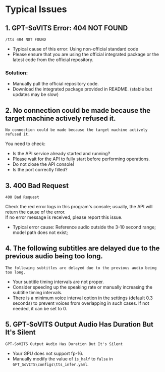 # Typical Issues
## 1. GPT-SoVITS Error: 404 NOT FOUND
```
/tts 404 NOT FOUND
```
* Typical cause of this error: Using non-official standard code  
* Please ensure that you are using the official integrated package or the latest code from the official repository. 

### Solution:
* Manually pull the official repository code.
* Download the integrated package provided in README. (stable but updates may be slow)

## 2. No connection could be made because the target machine actively refused it.
```
No connection could be made because the target machine actively refused it.
```
You need to check:  
* Is the API service already started and running?
* Please wait for the API to fully start before performing operations.
* Do not close the API console!  
* Is the port correctly filled?

## 3. 400 Bad Request
```
400 Bad Request
```
Check the red error logs in this program's console; usually, the API will return the cause of the error.  
If no error message is received, please report this issue.
* Typical error cause: Reference audio outside the 3-10 second range; model path does not exist;

## 4. The following subtitles are delayed due to the previous audio being too long.
```
The following subtitles are delayed due to the previous audio being too long.
```
* Your subtitle timing intervals are not proper.
* Consider speeding up the speaking rate or manually increasing the subtitle timing intervals.  
* There is a minimum voice interval option in the settings (default 0.3 seconds) to prevent voices from overlapping in such cases. If not needed, it can be set to 0.

## 5. GPT-SoVITS Output Audio Has Duration But It's Silent
```
GPT-SoVITS Output Audio Has Duration But It's Silent
```
* Your GPU does not support fp-16.
* Manually modify the value of `is_half` to `false` in `GPT_SoVITS\configs\tts_infer.yaml`.